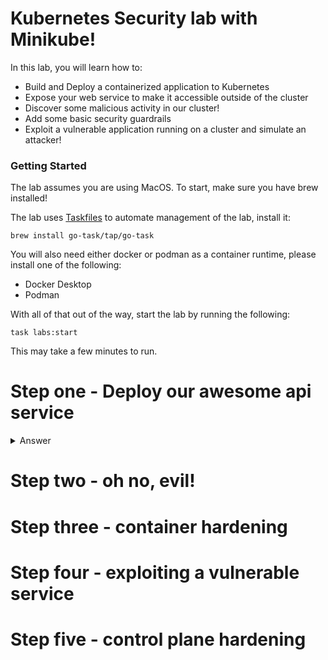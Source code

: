 # Kubernetes Security lab with Minikube!

In this lab, you will learn how to:

- Build and Deploy a containerized application to Kubernetes
- Expose your web service to make it accessible outside of the cluster
- Discover some malicious activity in our cluster!
- Add some basic security guardrails
- Exploit a vulnerable application running on a cluster and simulate an attacker!


### Getting Started

The lab assumes you are using MacOS. To start, make sure you have brew installed! 

The lab uses [Taskfiles](https://taskfile.dev) to automate management of the lab, install it:

`brew install go-task/tap/go-task`

You will also need either docker or podman as a container runtime, please install one of the following:

- Docker Desktop
- Podman


With all of that out of the way, start the lab by running the following:

`task labs:start`

This may take a few minutes to run.


# Step one - Deploy our awesome api service

<details>
  <summary>Answer</summary>
  
  ```yaml
  answer:
    answer_again
    answer_yet_again
  ```
</details>


# Step two - oh no, evil!
# Step three - container hardening
# Step four - exploiting a vulnerable service
# Step five - control plane hardening


    


